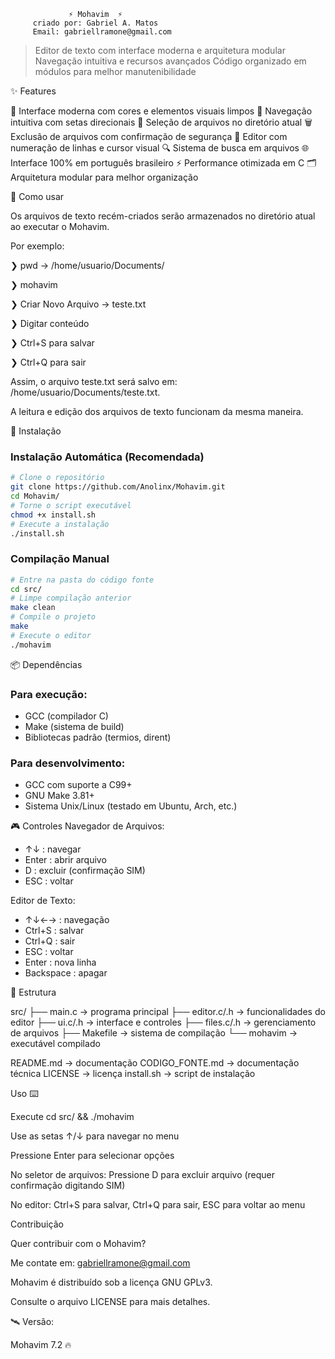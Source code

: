                 ⚡ Mohavim  ⚡
         criado por: Gabriel A. Matos
         Email: gabriellramone@gmail.com

> Editor de texto com interface moderna e arquitetura modular
> Navegação intuitiva e recursos avançados
> Código organizado em módulos para melhor manutenibilidade

✨ Features

🎨 Interface moderna com cores e elementos visuais limpos
🧭 Navegação intuitiva com setas direcionais
📂 Seleção de arquivos no diretório atual
🗑️ Exclusão de arquivos com confirmação de segurança
📝 Editor com numeração de linhas e cursor visual
🔍 Sistema de busca em arquivos
🌐 Interface 100% em português brasileiro
⚡ Performance otimizada em C
🗂️ Arquitetura modular para melhor organização

🚀 Como usar

Os arquivos de texto recém-criados serão armazenados no diretório atual ao executar o Mohavim.

Por exemplo:

❯ pwd → /home/usuario/Documents/

❯ mohavim

❯ Criar Novo Arquivo → teste.txt

❯ Digitar conteúdo

❯ Ctrl+S para salvar

❯ Ctrl+Q para sair

Assim, o arquivo teste.txt será salvo em: /home/usuario/Documents/teste.txt.

A leitura e edição dos arquivos de texto funcionam da mesma maneira.


🚀 Instalação

### Instalação Automática (Recomendada)
```bash
# Clone o repositório
git clone https://github.com/Anolinx/Mohavim.git
cd Mohavim/
# Torne o script executável
chmod +x install.sh
# Execute a instalação
./install.sh
```

### Compilação Manual
```bash
# Entre na pasta do código fonte
cd src/
# Limpe compilação anterior
make clean
# Compile o projeto
make
# Execute o editor
./mohavim
```


📦 Dependências

### Para execução:
- GCC (compilador C)
- Make (sistema de build)
- Bibliotecas padrão (termios, dirent)

### Para desenvolvimento:
- GCC com suporte a C99+
- GNU Make 3.81+
- Sistema Unix/Linux (testado em Ubuntu, Arch, etc.)


🎮 Controles
Navegador de Arquivos:
- ↑↓ : navegar
- Enter : abrir arquivo
- D : excluir (confirmação SIM)
- ESC : voltar


Editor de Texto:
- ↑↓←→ : navegação
- Ctrl+S : salvar
- Ctrl+Q : sair
- ESC : voltar
- Enter : nova linha
- Backspace : apagar


📂 Estrutura

src/
├── main.c      → programa principal
├── editor.c/.h → funcionalidades do editor
├── ui.c/.h     → interface e controles
├── files.c/.h  → gerenciamento de arquivos
├── Makefile    → sistema de compilação
└── mohavim     → executável compilado

README.md       → documentação
CODIGO_FONTE.md → documentação técnica
LICENSE         → licença
install.sh      → script de instalação


Uso ⌨️

Execute cd src/ && ./mohavim

Use as setas ↑/↓ para navegar no menu

Pressione Enter para selecionar opções

No seletor de arquivos: Pressione D para excluir arquivo (requer confirmação digitando SIM)

No editor: Ctrl+S para salvar, Ctrl+Q para sair, ESC para voltar ao menu


Contribuição

Quer contribuir com o Mohavim?  

Me contate em: gabriellramone@gmail.com


Mohavim é distribuído sob a licença GNU GPLv3.  

Consulte o arquivo LICENSE para mais detalhes.


🛰️ Versão:

Mohavim 7.2 🔥

